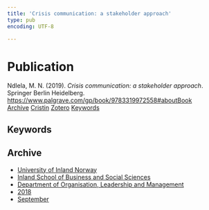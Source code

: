 ```yaml
---
title: 'Crisis communication: a stakeholder approach'
type: pub
encoding: UTF-8

---
```

<h1>Publication</h1>
<article id="csl-bib-container-5HUUU7GT" class="csl-bib-container">
  <div class="csl-bib-body"> <div class="csl-entry">Ndlela, M. N. (2019). <i>Crisis communication: a stakeholder approach</i>. Springer Berlin Heidelberg. <a href="https://www.palgrave.com/gp/book/9783319972558#aboutBook">https://www.palgrave.com/gp/book/9783319972558#aboutBook</a></div> </div>
  <div class="csl-bib-buttons">
    <a href="#taxonomy-article-5HUUU7GT" alt="archive" class="csl-bib-button">Archive</a>
    <a href="https://app.cristin.no/results/show.jsf?id=1606549" alt="Cristin" class="csl-bib-button">Cristin</a>
    <a href="http://zotero.org/groups/5881554/items/5HUUU7GT" alt="Zotero" class="csl-bib-button">Zotero</a>
    <a href="#keywords-article-5HUUU7GT" alt="keywords" class="csl-bib-button">Keywords</a>
  </div>
  <div id="csl-bib-meta-container-5HUUU7GT"></div>
</article>
<div id="csl-bib-meta-5HUUU7GT" class="csl-bib-meta">
  <article id="keywords-article-5HUUU7GT" class="keywords-article">
    <h1>Keywords</h1>
    
  </article>
  <article id="taxonomy-article-5HUUU7GT" class="taxonomy-article">
    <h1>Archive</h1>
    <ul>
      <li>
        <a href="/en/archive/?key=3DCRN523">University of Inland Norway</a>
      </li>
      <li>
        <a href="/en/archive/?key=DU8Q9LN9">Inland School of Business and Social Sciences</a>
      </li>
      <li>
        <a href="/en/archive/?key=4LUWR3ZM">Department of Organisation, Leadership and Management</a>
      </li>
      <li>
        <a href="/en/archive/?key=32SCKVEY">2018</a>
      </li>
      <li>
        <a href="/en/archive/?key=HKM78U2H">September</a>
      </li>
    </ul>
  </article>
</div>
